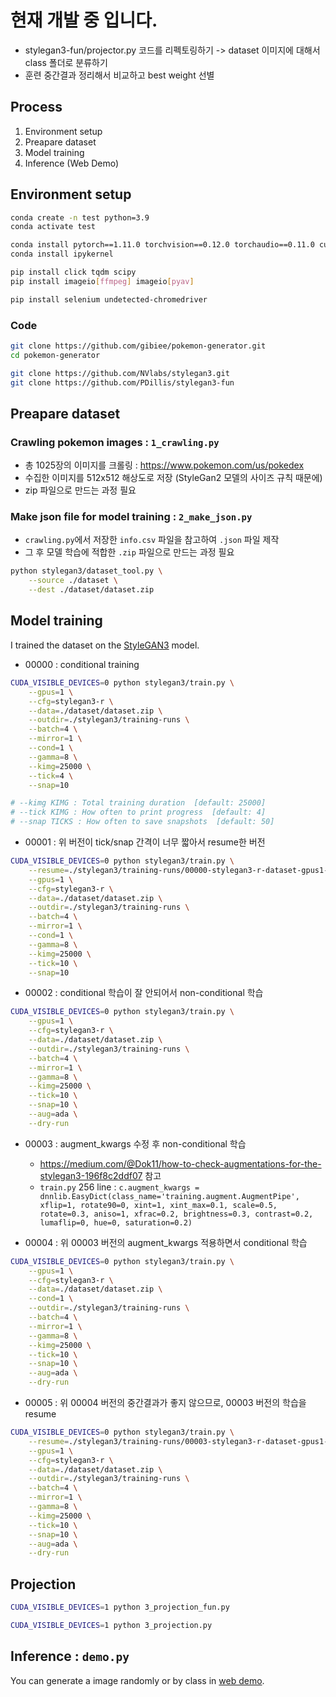 # 현재 개발 중 입니다.
- stylegan3-fun/projector.py 코드를 리펙토링하기 -> dataset 이미지에 대해서 class 폴더로 분류하기
- 훈련 중간결과 정리해서 비교하고 best weight 선별

## Process
1. Environment setup
2. Preapare dataset
3. Model training
4. Inference (Web Demo)

## Environment setup
```sh
conda create -n test python=3.9
conda activate test

conda install pytorch==1.11.0 torchvision==0.12.0 torchaudio==0.11.0 cudatoolkit=11.3 -c pytorch
conda install ipykernel

pip install click tqdm scipy
pip install imageio[ffmpeg] imageio[pyav]

pip install selenium undetected-chromedriver
```

### Code
```sh
git clone https://github.com/gibiee/pokemon-generator.git
cd pokemon-generator

git clone https://github.com/NVlabs/stylegan3.git
git clone https://github.com/PDillis/stylegan3-fun
```


## Preapare dataset 

### Crawling pokemon images : `1_crawling.py`
- 총 1025장의 이미지를 크롤링 : https://www.pokemon.com/us/pokedex
- 수집한 이미지를 512x512 해상도로 저장 (StyleGan2 모델의 사이즈 규칙 때문에)
- zip 파일으로 만드는 과정 필요

### Make json file for model training : `2_make_json.py`
- `crawling.py`에서 저장한 `info.csv` 파일을 참고하여 `.json` 파일 제작
- 그 후 모델 학습에 적합한 `.zip` 파일으로 만드는 과정 필요
```sh
python stylegan3/dataset_tool.py \
    --source ./dataset \
    --dest ./dataset/dataset.zip
```

## Model training
I trained the dataset on the [StyleGAN3](https://github.com/NVlabs/stylegan3.git) model.

- 00000 : conditional training
```sh
CUDA_VISIBLE_DEVICES=0 python stylegan3/train.py \
    --gpus=1 \
    --cfg=stylegan3-r \
    --data=./dataset/dataset.zip \
    --outdir=./stylegan3/training-runs \
    --batch=4 \
    --mirror=1 \
    --cond=1 \
    --gamma=8 \
    --kimg=25000 \
    --tick=4 \
    --snap=10

# --kimg KIMG : Total training duration  [default: 25000]
# --tick KIMG : How often to print progress  [default: 4]
# --snap TICKS : How often to save snapshots  [default: 50]
```

- 00001 : 위 버전이 tick/snap 간격이 너무 짧아서 resume한 버전
```sh
CUDA_VISIBLE_DEVICES=0 python stylegan3/train.py \
    --resume=./stylegan3/training-runs/00000-stylegan3-r-dataset-gpus1-batch4-gamma8/network-snapshot-001200.pkl \
    --gpus=1 \
    --cfg=stylegan3-r \
    --data=./dataset/dataset.zip \
    --outdir=./stylegan3/training-runs \
    --batch=4 \
    --mirror=1 \
    --cond=1 \
    --gamma=8 \
    --kimg=25000 \
    --tick=10 \
    --snap=10
```

- 00002 : conditional 학습이 잘 안되어서 non-conditional 학습
```sh
CUDA_VISIBLE_DEVICES=0 python stylegan3/train.py \
    --gpus=1 \
    --cfg=stylegan3-r \
    --data=./dataset/dataset.zip \
    --outdir=./stylegan3/training-runs \
    --batch=4 \
    --mirror=1 \
    --gamma=8 \
    --kimg=25000 \
    --tick=10 \
    --snap=10 \
    --aug=ada \
    --dry-run
```

- 00003 : augment_kwargs 수정 후 non-conditional 학습
  - https://medium.com/@Dok11/how-to-check-augmentations-for-the-stylegan3-196f8c2ddf07 참고
  - `train.py` 256 line : `c.augment_kwargs = dnnlib.EasyDict(class_name='training.augment.AugmentPipe', xflip=1, rotate90=0, xint=1, xint_max=0.1, scale=0.5, rotate=0.3, aniso=1, xfrac=0.2, brightness=0.3, contrast=0.2, lumaflip=0, hue=0, saturation=0.2)`

- 00004 : 위 00003 버전의 augment_kwargs 적용하면서 conditional 학습
```sh
CUDA_VISIBLE_DEVICES=0 python stylegan3/train.py \
    --gpus=1 \
    --cfg=stylegan3-r \
    --data=./dataset/dataset.zip \
    --cond=1 \
    --outdir=./stylegan3/training-runs \
    --batch=4 \
    --mirror=1 \
    --gamma=8 \
    --kimg=25000 \
    --tick=10 \
    --snap=10 \
    --aug=ada \
    --dry-run
```

- 00005 : 위 00004 버전의 중간결과가 좋지 않으므로, 00003 버전의 학습을 resume
```sh
CUDA_VISIBLE_DEVICES=0 python stylegan3/train.py \
    --resume=./stylegan3/training-runs/00003-stylegan3-r-dataset-gpus1-batch4-gamma8/network-snapshot-003800.pkl \
    --gpus=1 \
    --cfg=stylegan3-r \
    --data=./dataset/dataset.zip \
    --outdir=./stylegan3/training-runs \
    --batch=4 \
    --mirror=1 \
    --gamma=8 \
    --kimg=25000 \
    --tick=10 \
    --snap=10 \
    --aug=ada \
    --dry-run
```


## Projection
```sh
CUDA_VISIBLE_DEVICES=1 python 3_projection_fun.py

CUDA_VISIBLE_DEVICES=1 python 3_projection.py
```

## Inference : `demo.py`
You can generate a image randomly or by class in [web demo](#web-demo).
